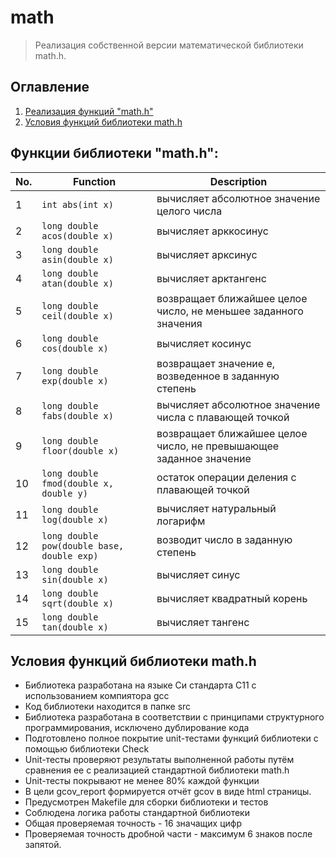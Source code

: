 # math

> Реализация собственной версии математической библиотеки math.h.

## Оглавление

1. [Реализация функций "math.h"](#функции-библиотеки-mathh)  
2. [Условия функций библиотеки math.h](#условия-функций-библиотеки-mathh)

## Функции библиотеки "math.h":

| No. | Function | Description |
| --- | -------- | ----------- |
| 1 | `int abs(int x)` | вычисляет абсолютное значение целого числа |
| 2 | `long double acos(double x)` | вычисляет арккосинус |
| 3 | `long double asin(double x)` | вычисляет арксинус |
| 4 | `long double atan(double x)` | вычисляет арктангенс |
| 5 | `long double ceil(double x)` | возвращает ближайшее целое число, не меньшее заданного значения |
| 6 | `long double cos(double x)` | вычисляет косинус |
| 7 | `long double exp(double x)` | возвращает значение e, возведенное в заданную степень |
| 8 | `long double fabs(double x)` | вычисляет абсолютное значение числа с плавающей точкой |
| 9 | `long double floor(double x)` | возвращает ближайшее целое число, не превышающее заданное значение |
| 10 | `long double fmod(double x, double y)` | остаток операции деления с плавающей точкой |
| 11 | `long double log(double x)` | вычисляет натуральный логарифм |
| 12 | `long double pow(double base, double exp)` | возводит число в заданную степень |
| 13 | `long double sin(double x)` | вычисляет синус |
| 14 | `long double sqrt(double x)` | вычисляет квадратный корень |
| 15 | `long double tan(double x)` | вычисляет тангенс |  

## Условия функций библиотеки math.h

- Библиотека разработана на языке Си стандарта C11 с использованием компиятора gcc 
- Код библиотеки находится в папке src
- Библиотека разработана в соответствии с принципами структурного программирования, исключено дублирование кода
- Подготовлено полное покрытие unit-тестами функций библиотеки c помощью библиотеки Check
- Unit-тесты проверяют результаты выполненной работы путём сравнения ее с реализацией стандартной библиотеки math.h
- Unit-тесты покрывают не менее 80% каждой функции
- В цели gcov_report формируется отчёт gcov в виде html страницы.
- Предусмотрен Makefile для сборки библиотеки и тестов
- Соблюдена логика работы стандартной библиотеки
- Общая проверяемая точность - 16 значащих цифр
- Проверяемая точность дробной части - максимум 6 знаков после запятой.

